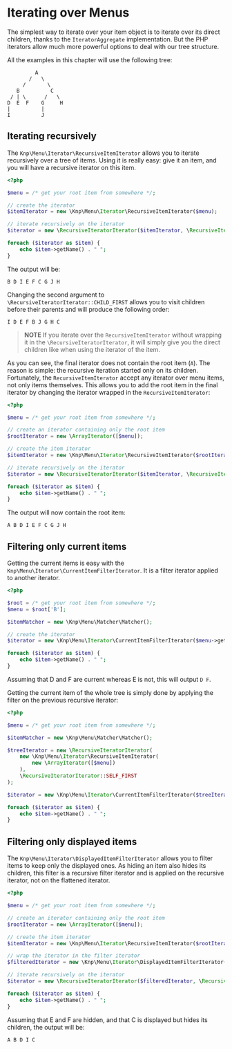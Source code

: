 # Iterating over Menus

The simplest way to iterate over your item object is to iterate over its
direct children, thanks to the `IteratorAggregate` implementation. But the
PHP iterators allow much more powerful options to deal with our tree structure.

All the examples in this chapter will use the following tree:

```
         A
       /   \
     /       \
   B          C
 / | \      /   \
D  E  F    G     H
|          |
I          J
```

## Iterating recursively

The `Knp\Menu\Iterator\RecursiveItemIterator` allows you to iterate recursively
over a tree of items. Using it is really easy: give it an item, and you will
have a recursive iterator on this item.

```php
<?php

$menu = /* get your root item from somewhere */;

// create the iterator
$itemIterator = new \Knp\Menu\Iterator\RecursiveItemIterator($menu);

// iterate recursively on the iterator
$iterator = new \RecursiveIteratorIterator($itemIterator, \RecursiveIteratorIterator::SELF_FIRST);

foreach ($iterator as $item) {
    echo $item->getName() . " ";
}
```

The output will be:

```
B D I E F C G J H
```

Changing the second argument to `\RecursiveIteratorIterator::CHILD_FIRST`
allows you to visit children before their parents and will produce the following
order:

```
I D E F B J G H C
```

>**NOTE**
>If you iterate over the `RecursiveItemIterator` without wrapping it in the
>`\RecursiveIteratorIterator`, it will simply give you the direct children
>like when using the iterator of the item.

As you can see, the final iterator does not contain the root item (``A``).
The reason is simple: the recursive iteration started only on its children.
Fortunately, the `RecursiveItemIterator` accept any iterator over menu items,
not only items themselves. This allows you to add the root item in the final
iterator by changing the iterator wrapped in the `RecursiveItemIterator`:

```php
<?php

$menu = /* get your root item from somewhere */;

// create an iterator containing only the root item
$rootIterator = new \ArrayIterator([$menu]);

// create the item iterator
$itemIterator = new \Knp\Menu\Iterator\RecursiveItemIterator($rootIterator);

// iterate recursively on the iterator
$iterator = new \RecursiveIteratorIterator($itemIterator, \RecursiveIteratorIterator::SELF_FIRST);

foreach ($iterator as $item) {
    echo $item->getName() . " ";
}
```

The output will now contain the root item:

```
A B D I E F C G J H
```

## Filtering only current items

Getting the current items is easy with the `Knp\Menu\Iterator\CurrentItemFilterIterator`.
It is a filter iterator applied to another iterator.

```php
<?php

$root = /* get your root item from somewhere */;
$menu = $root['B'];

$itemMatcher = new \Knp\Menu\Matcher\Matcher();

// create the iterator
$iterator = new \Knp\Menu\Iterator\CurrentItemFilterIterator($menu->getIterator(), $itemMatcher);

foreach ($iterator as $item) {
    echo $item->getName() . " ";
}
```

Assuming that D and F are current whereas E is not, this will output ``D F``.

Getting the current item of the whole tree is simply done by applying the
filter on the previous recursive iterator:

```php
<?php

$menu = /* get your root item from somewhere */;

$itemMatcher = new \Knp\Menu\Matcher\Matcher();

$treeIterator = new \RecursiveIteratorIterator(
    new \Knp\Menu\Iterator\RecursiveItemIterator(
        new \ArrayIterator([$menu])
    ),
    \RecursiveIteratorIterator::SELF_FIRST
);

$iterator = new \Knp\Menu\Iterator\CurrentItemFilterIterator($treeIterator, $itemMatcher);

foreach ($iterator as $item) {
    echo $item->getName() . " ";
}
```

## Filtering only displayed items

The `Knp\Menu\Iterator\DisplayedItemFilterIterator` allows you to filter
items to keep only the displayed ones. As hiding an item also hides its children,
this filter is a recursive filter iterator and is applied on the recursive
iterator, not on the flattened iterator.

```php
<?php

$menu = /* get your root item from somewhere */;

// create an iterator containing only the root item
$rootIterator = new \ArrayIterator([$menu]);

// create the item iterator
$itemIterator = new \Knp\Menu\Iterator\RecursiveItemIterator($rootIterator);

// wrap the iterator in the filter iterator
$filteredIterator = new \Knp\Menu\Iterator\DisplayedItemFilterIterator($itemIterator);

// iterate recursively on the iterator
$iterator = new \RecursiveIteratorIterator($filteredIterator, \RecursiveIteratorIterator::SELF_FIRST);

foreach ($iterator as $item) {
    echo $item->getName() . " ";
}
```

Assuming that E and F are hidden, and that C is displayed but hides its children,
the output will be:

```
A B D I C
```
